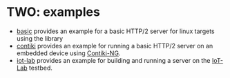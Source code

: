 # TWO: examples

* [basic](basic/) provides an example for a basic HTTP/2 server for linux targets using the library
* [contiki](contiki/) provides an example for running a basic HTTP/2 server on an embedded device using [Contiki-NG](https://github.com/contiki-ng/contiki-ng/).
* [iot-lab](iot-lab/) provides an example for building and running a server on the [IoT-Lab](https://www.iot-lab.info) testbed.

